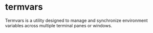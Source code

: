 # termvars
Termvars is a utility designed to manage and synchronize environment variables across multiple terminal panes or windows.

